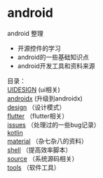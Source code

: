 # android
android 整理

* 开源控件的学习
* android的一些基础知识点
* android开发工具和资料来源

目录：  
  [UIDESIGN](https://github.com/chinabosh/android/tree/master/UIDESIGN)
  (ui相关)  
  [androidx](https://github.com/chinabosh/android/tree/master/androidx)
  (升级到androidx)  
  [design](https://github.com/chinabosh/android/tree/master/design)
  （设计模式）  
  [flutter](https://github.com/chinabosh/android/tree/master/flutter)
  （flutter相关）  
  [issues](https://github.com/chinabosh/android/tree/master/issues)
  （处理过的一些bug记录）  
  [kotlin](https://github.com/chinabosh/android/tree/master/kotlin)  
  [material](https://github.com/chinabosh/android/tree/master/material)
  （杂七杂八的资料）  
  [shell](https://github.com/chinabosh/android/tree/master/shell)
  （提高效率脚本）  
  [source](https://github.com/chinabosh/android/tree/master/source)
  （系统源码相关）  
  [tools](https://github.com/chinabosh/android/tree/master/tools)
  （软件工具）  

